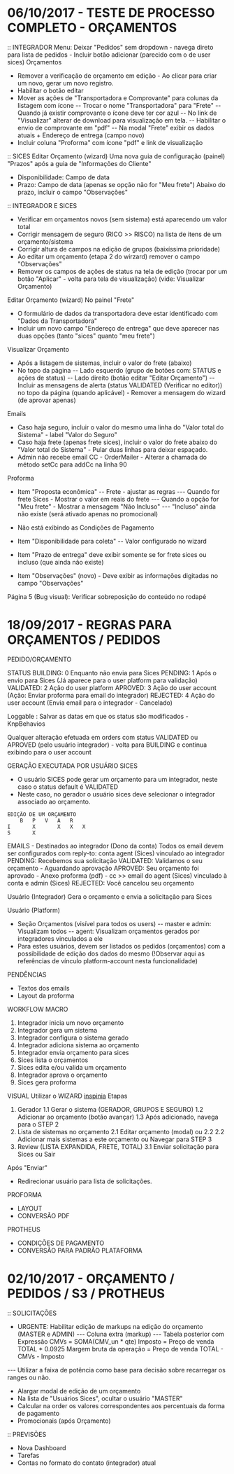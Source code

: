 
06/10/2017 - TESTE DE PROCESSO COMPLETO - ORÇAMENTOS
==========================================================

:: INTEGRADOR
Menu: Deixar "Pedidos" sem dropdown - navega direto para lista de pedidos - Incluir botão adicionar (parecido com o de user sices)
Orçamentos
- Remover a verificação de orçamento em edição - Ao clicar para criar um novo, gerar um novo registro.
- Habilitar o botão editar
- Mover as ações de "Transportadora e Comprovante" para colunas da listagem com ícone
-- Trocar o nome "Transportadora" para "Frete"
-- Quando já existir comprovante o ícone deve ter cor azul
-- No link de "Visualizar" alterar de download para visualização em tela.
-- Habilitar o envio de comprovante em "pdf"
-- Na modal "Frete" exibir os dados atuais + Endereço de entrega (campo novo)
- Incluir coluna "Proforma" com ícone "pdf" e link de visualização

:: SICES
Editar Orçamento (wizard)
Uma nova guia de configuração (painel) "Prazos" após a guia de "Informações do  Cliente"
- Disponibilidade: Campo de data
- Prazo: Campo de data (apenas se opção não for "Meu frete")
Abaixo do prazo, incluir o campo "Observações"

:: INTEGRADOR E SICES
- Verificar em orçamentos novos (sem sistema) está aparecendo um valor total
- Corrigir mensagem de seguro (RICO >> RISCO) na lista de itens de um orçamento/sistema
- Corrigir altura de campos na edição de grupos (baixíssima prioridade)
- Ao editar um orçamento (etapa 2 do wirzard) remover o campo "Observações"
- Remover os campos de ações de status na tela de edição (trocar por um botão "Aplicar" - volta para tela de visualização) (vide: Visualizar Orçamento)

Editar Orçamento (wizard)
No painel "Frete"
- O formulário de dados da transportadora deve estar identificado com "Dados da Transportadora"
- Incluir um novo campo "Endereço de entrega" que deve aparecer nas duas opções (tanto "sices" quanto "meu frete")

Visualizar Orçamento
- Após a listagem de sistemas, incluir o valor do frete (abaixo)
- No topo da página
-- Lado esquerdo (grupo de botões com: STATUS e ações de status)
-- Lado direito (botão editar "Editar Orçamento")
-- Incluir as mensagens de alerta (status VALIDATED (Verificar no editor)) no topo da página (quando aplicável) - Remover a mensagem do wizard (de aprovar apenas)

Emails
- Caso haja seguro, incluir o valor do mesmo uma linha do "Valor total do Sistema" - label "Valor do Seguro"
- Caso haja frete (apenas frete sices), incluir o valor do frete abaixo do "Valor total do Sistema" - Pular duas linhas para deixar espaçado.
- Admin não recebe email CC - OrderMailer - Alterar a chamada do método setCc para addCc na linha 90

Proforma
- Item "Proposta econômica"
-- Frete - ajustar as regras
--- Quando for frete Sices - Mostrar o valor em reais do frete
--- Quando a opção for "Meu frete" - Mostrar a mensagem "Não Incluso"
--- "Incluso" ainda não existe (será ativado apenas no promocional)
- Não está exibindo as Condições de Pagamento

- Item "Disponibilidade para coleta"
-- Valor configurado no wizard
- Item "Prazo de entrega" deve exibir somente se for frete sices ou incluso (que ainda não existe)
- Item "Observações" (novo) - Deve exibir as informações digitadas no campo "Observações"

Página 5 (Bug visual): Verificar sobreposição do conteúdo no rodapé


18/09/2017 - REGRAS PARA ORÇAMENTOS / PEDIDOS
==========================================================

PEDIDO/ORÇAMENTO

STATUS
BUILDING:  0  Enquanto não envia para Sices
PENDING:   1  Após o envio para Sices (Já aparece para o user platform para validação)
VALIDATED: 2  Ação do user platform
APROVED:   3  Ação do user account (Ação: Enviar proforma para email do integrador)
REJECTED:  4  Ação do user account (Envia email para o integrador - Cancelado)

Loggable : Salvar as datas em que os status são modificados - KnpBehavios

Qualquer alteração efetuada em orders com status VALIDATED ou APROVED (pelo usuário integrador) - volta para BUILDING e continua exibindo para o user account

GERAÇÃO EXECUTADA POR USUÁRIO SICES
- O usuário SICES pode gerar um orçamento para um integrador, neste caso o status default é VALIDATED
- Neste caso, no gerador o usuário sices deve selecionar o integrador associado ao orçamento.

```
EDIÇÃO DE UM ORÇAMENTO
	B	P	V	A	R
I    	X		X	X	X
S		X
```

EMAILS - Destinados ao integrador (Dono da conta) 
Todos os email devem ser configurados com reply-to: conta agent (Sices) vinculado ao integrador
PENDING: Recebemos sua solicitação
VALIDATED: Validamos o seu orçamento - Aguardando aprovação
APROVED: Seu orçamento foi aprovado - Anexo proforma (pdf) - cc >> email do agent (Sices) vinculado à conta e admin (Sices)
REJECTED: Você cancelou seu orçamento

Usuário (Integrador)
Gera o orçamento e envia a solicitação para Sices

Usuário (Platform)
- Seção Orçamentos (visível para todos os users)
-- master e admin: Visualizam todos
-- agent: Visualizam orçamentos gerados por integradores vinculados a ele
- Para estes usuários, devem ser listados os pedidos (orçamentos) com a possibilidade de edição dos dados do mesmo 
(!Observar aqui as referências de vínculo platform-account nesta funcionalidade)

PENDÊNCIAS
- Textos dos emails
- Layout da proforma

WORKFLOW MACRO
1. Integrador inicia um novo orçamento
2. Integrador gera um sistema
3. Integrador configura o sistema gerado
4. Integrador adiciona sistema ao orçamento
5. Integrador envia orçamento para sices
6. Sices lista o orçamentos
7. Sices edita e/ou valida um orçamento 
8. Integrador aprova o orçamento
9. Sices gera proforma

VISUAL
Utilizar o WIZARD [inspinia](http://webapplayers.com/inspinia_admin-v2.7.1/form_wizard.html)
Etapas
1. Gerador 
1.1 Gerar o sistema (GERADOR, GRUPOS E SEGURO)
1.2 Adicionar ao orçamento (botão avançar)
1.3 Após adicionado, navega para o STEP 2
2. Lista de sistemas no orçamento
2.1 Editar orçamento (modal) ou 2.2
2.2 Adicionar mais sistemas a este orçamento ou Navegar para STEP 3
3. Review (LISTA EXPANDIDA, FRETE, TOTAL)
3.1 Enviar solicitação para Sices ou Sair

Após "Enviar" 
- Redirecionar usuário para lista de solicitações.

PROFORMA
- LAYOUT 
- CONVERSÃO PDF

PROTHEUS
- CONDIÇÕES DE PAGAMENTO
- CONVERSÃO PARA PADRÃO PLATAFORMA


02/10/2017 - ORÇAMENTO / PEDIDOS / S3 / PROTHEUS
==========================================================

:: SOLICITAÇÕES
- URGENTE: Habilitar edição de markups na edição do orçamento (MASTER e ADMIN)
--- Coluna extra (markup)
--- Tabela posterior com
Expressão
CMVs = SOMA(CMV_un * qte)
Imposto = Preço de venda TOTAL * 0.0925
Margem bruta da operação = Preço de venda TOTAL - CMVs - Imposto

--- Utilizar a faixa de potência como base para decisão sobre recarregar os ranges ou não.

- Alargar modal de edição de um orçamento
- Na lista de "Usuários Sices", ocultar o usuário "MASTER"
- Calcular na order os valores correspondentes aos percentuais da forma de pagamento
- Promocionais (após Orçamento)

:: PREVISÕES
- Nova Dashboard
- Tarefas
- Contas no formato do contato (integrador) atual




